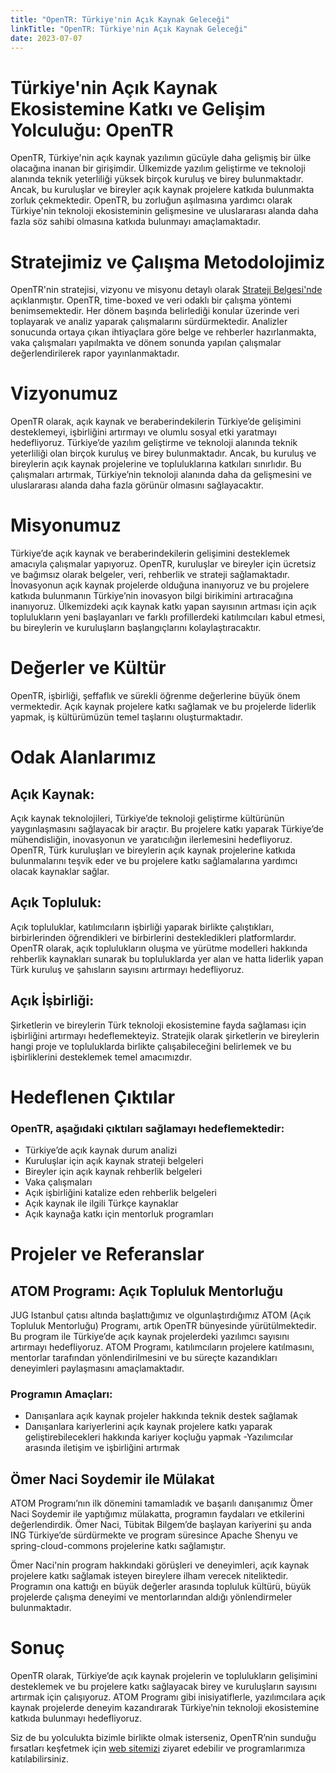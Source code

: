 ```yaml
---
title: "OpenTR: Türkiye'nin Açık Kaynak Geleceği"
linkTitle: "OpenTR: Türkiye'nin Açık Kaynak Geleceği"
date: 2023-07-07
---
```


# Türkiye'nin Açık Kaynak Ekosistemine Katkı ve Gelişim Yolculuğu: OpenTR
OpenTR, Türkiye'nin açık kaynak yazılımın gücüyle daha gelişmiş bir ülke olacağına inanan bir girişimdir. Ülkemizde yazılım geliştirme ve teknoloji alanında teknik yeterliliği yüksek birçok kuruluş ve birey bulunmaktadır. Ancak, bu kuruluşlar ve bireyler açık kaynak projelere katkıda bulunmakta zorluk çekmektedir. OpenTR, bu zorluğun aşılmasına yardımcı olarak Türkiye'nin teknoloji ekosisteminin gelişmesine ve uluslararası alanda daha fazla söz sahibi olmasına katkıda bulunmayı amaçlamaktadır.

# Stratejimiz ve Çalışma Metodolojimiz
OpenTR'nin stratejisi, vizyonu ve misyonu detaylı olarak [Strateji Belgesi'nde](/docs/about/strategy/) açıklanmıştır. OpenTR, time-boxed ve veri odaklı bir çalışma yöntemi benimsemektedir. Her dönem başında belirlediği konular üzerinde veri toplayarak ve analiz yaparak çalışmalarını sürdürmektedir. Analizler sonucunda ortaya çıkan ihtiyaçlara göre belge ve rehberler hazırlanmakta, vaka çalışmaları yapılmakta ve dönem sonunda yapılan çalışmalar değerlendirilerek rapor yayınlanmaktadır.

# Vizyonumuz
OpenTR olarak, açık kaynak ve beraberindekilerin Türkiye’de gelişimini desteklemeyi, işbirliğini artırmayı ve olumlu sosyal etki yaratmayı hedefliyoruz. Türkiye’de yazılım geliştirme ve teknoloji alanında teknik yeterliliği olan birçok kuruluş ve birey bulunmaktadır. Ancak, bu kuruluş ve bireylerin açık kaynak projelerine ve topluluklarına katkıları sınırlıdır. Bu çalışmaları artırmak, Türkiye’nin teknoloji alanında daha da gelişmesini ve uluslararası alanda daha fazla görünür olmasını sağlayacaktır.

# Misyonumuz
Türkiye’de açık kaynak ve beraberindekilerin gelişimini desteklemek amacıyla çalışmalar yapıyoruz. OpenTR, kuruluşlar ve bireyler için ücretsiz ve bağımsız olarak belgeler, veri, rehberlik ve strateji sağlamaktadır. İnovasyonun açık kaynak projelerde olduğuna inanıyoruz ve bu projelere katkıda bulunmanın Türkiye’nin inovasyon bilgi birikimini artıracağına inanıyoruz. Ülkemizdeki açık kaynak katkı yapan sayısının artması için açık toplulukların yeni başlayanları ve farklı profillerdeki katılımcıları kabul etmesi, bu bireylerin ve kuruluşların başlangıçlarını kolaylaştıracaktır.

# Değerler ve Kültür
OpenTR, işbirliği, şeffaflık ve sürekli öğrenme değerlerine büyük önem vermektedir. Açık kaynak projelere katkı sağlamak ve bu projelerde liderlik yapmak, iş kültürümüzün temel taşlarını oluşturmaktadır.

# Odak Alanlarımız
## Açık Kaynak:
Açık kaynak teknolojileri, Türkiye’de teknoloji geliştirme kültürünün yaygınlaşmasını sağlayacak bir araçtır. Bu projelere katkı yaparak Türkiye’de mühendisliğin, inovasyonun ve yaratıcılığın ilerlemesini hedefliyoruz. OpenTR, Türk kuruluşları ve bireylerin açık kaynak projelerine katkıda bulunmalarını teşvik eder ve bu projelere katkı sağlamalarına yardımcı olacak kaynaklar sağlar.

## Açık Topluluk:
Açık topluluklar, katılımcıların işbirliği yaparak birlikte çalıştıkları, birbirlerinden öğrendikleri ve birbirlerini destekledikleri platformlardır. OpenTR olarak, açık toplulukların oluşma ve yürütme modelleri hakkında rehberlik kaynakları sunarak bu topluluklarda yer alan ve hatta liderlik yapan Türk kuruluş ve şahısların sayısını artırmayı hedefliyoruz.

## Açık İşbirliği:
Şirketlerin ve bireylerin Türk teknoloji ekosistemine fayda sağlaması için işbirliğini artırmayı hedeflemekteyiz. Stratejik olarak şirketlerin ve bireylerin hangi proje ve topluluklarda birlikte çalışabileceğini belirlemek ve bu işbirliklerini desteklemek temel amacımızdır.

# Hedeflenen Çıktılar
### OpenTR, aşağıdaki çıktıları sağlamayı hedeflemektedir:

- Türkiye’de açık kaynak durum analizi
- Kuruluşlar için açık kaynak strateji belgeleri
- Bireyler için açık kaynak rehberlik belgeleri
- Vaka çalışmaları
- Açık işbirliğini katalize eden rehberlik belgeleri
- Açık kaynak ile ilgili Türkçe kaynaklar
- Açık kaynağa katkı için mentorluk programları

# Projeler ve Referanslar
## ATOM Programı: Açık Topluluk Mentorluğu
JUG Istanbul çatısı altında başlattığımız ve olgunlaştırdığımız ATOM (Açık Topluluk Mentorluğu) Programı, artık OpenTR bünyesinde yürütülmektedir. Bu program ile Türkiye’de açık kaynak projelerdeki yazılımcı sayısını artırmayı hedefliyoruz. ATOM Programı, katılımcıların projelere katılmasını, mentorlar tarafından yönlendirilmesini ve bu süreçte kazandıkları deneyimleri paylaşmasını amaçlamaktadır.

### Programın Amaçları:
- Danışanlara açık kaynak projeler hakkında teknik destek sağlamak
- Danışanlara kariyerlerini açık kaynak projelere katkı yaparak geliştirebilecekleri hakkında kariyer koçluğu yapmak
  -Yazılımcılar arasında iletişim ve işbirliğini artırmak

## Ömer Naci Soydemir ile Mülakat
ATOM Programı’nın ilk dönemini tamamladık ve başarılı danışanımız Ömer Naci Soydemir ile yaptığımız mülakatta, programın faydaları ve etkilerini değerlendirdik. Ömer Naci, Tübitak Bilgem’de başlayan kariyerini şu anda ING Türkiye’de sürdürmekte ve program süresince Apache Shenyu ve spring-cloud-commons projelerine katkı sağlamıştır.

Ömer Naci'nin program hakkındaki görüşleri ve deneyimleri, açık kaynak projelere katkı sağlamak isteyen bireylere ilham verecek niteliktedir. Programın ona kattığı en büyük değerler arasında topluluk kültürü, büyük projelerde çalışma deneyimi ve mentorlarından aldığı yönlendirmeler bulunmaktadır.

# Sonuç
OpenTR olarak, Türkiye’de açık kaynak projelerin ve toplulukların gelişimini desteklemek ve bu projelere katkı sağlayacak birey ve kuruluşların sayısını artırmak için çalışıyoruz. ATOM Programı gibi inisiyatiflerle, yazılımcılara açık kaynak projelerde deneyim kazandırarak Türkiye’nin teknoloji ekosistemine katkıda bulunmayı hedefliyoruz.

Siz de bu yolculukta bizimle birlikte olmak isterseniz, OpenTR’nin sunduğu fırsatları keşfetmek için [web sitemizi](/contact/) ziyaret edebilir ve programlarımıza katılabilirsiniz.